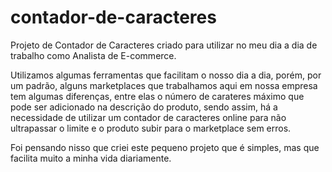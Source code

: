 # contador-de-caracteres
Projeto de Contador de Caracteres criado para utilizar no meu dia a dia de trabalho como Analista de E-commerce.

Utilizamos algumas ferramentas que facilitam o nosso dia a dia, porém, por um padrão, alguns marketplaces que trabalhamos aqui em nossa empresa tem algumas diferenças, entre elas o número de carateres máximo que pode ser adicionado na descrição do produto, sendo assim, há a necessidade de utilizar um contador de caracteres online para não ultrapassar o limite e o produto subir para o marketplace sem erros.

Foi pensando nisso que criei este pequeno projeto que é simples, mas que facilita muito a minha vida diariamente.
